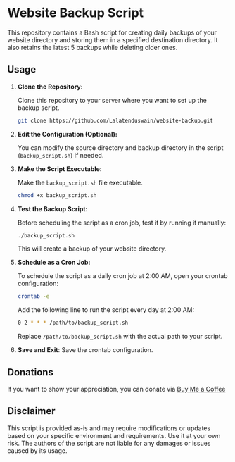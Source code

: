 # Website Backup Script

This repository contains a Bash script for creating daily backups of your website directory and storing them in a specified destination directory. It also retains the latest 5 backups while deleting older ones.

## Usage

1. **Clone the Repository:**

   Clone this repository to your server where you want to set up the backup script.

   ```bash
   git clone https://github.com/Lalatenduswain/website-backup.git
   ```

2. **Edit the Configuration (Optional):**

   You can modify the source directory and backup directory in the script (`backup_script.sh`) if needed.

3. **Make the Script Executable:**

   Make the `backup_script.sh` file executable.

   ```bash
   chmod +x backup_script.sh
   ```

4. **Test the Backup Script:**

   Before scheduling the script as a cron job, test it by running it manually:

   ```bash
   ./backup_script.sh
   ```

   This will create a backup of your website directory.

5. **Schedule as a Cron Job:**

   To schedule the script as a daily cron job at 2:00 AM, open your crontab configuration:

   ```bash
   crontab -e
   ```

   Add the following line to run the script every day at 2:00 AM:

   ```bash
   0 2 * * * /path/to/backup_script.sh
   ```

   Replace `/path/to/backup_script.sh` with the actual path to your script.

6. **Save and Exit**: Save the crontab configuration.

## Donations

If you want to show your appreciation, you can donate via [Buy Me a Coffee](https://www.buymeacoffee.com/lalatendu.swain)

## Disclaimer

This script is provided as-is and may require modifications or updates based on your specific environment and requirements. Use it at your own risk. The authors of the script are not liable for any damages or issues caused by its usage.
